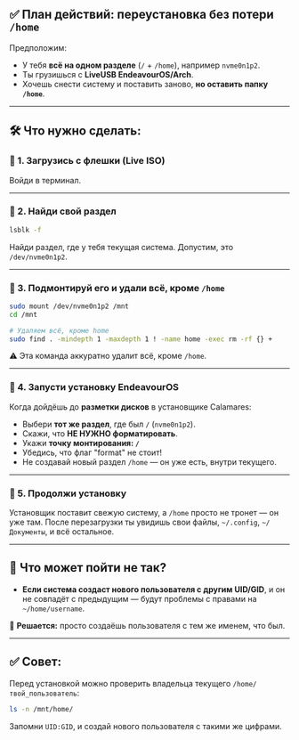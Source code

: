 
## ✅ **План действий: переустановка без потери `/home`**

Предположим:

* У тебя **всё на одном разделе** (`/` + `/home`), например `nvme0n1p2`.
* Ты грузишься с **LiveUSB EndeavourOS/Arch**.
* Хочешь снести систему и поставить заново, **но оставить папку `/home`**.

---

## 🛠️ Что нужно сделать:

### 🔹 1. Загрузись с флешки (Live ISO)

Войди в терминал.

---

### 🔹 2. Найди свой раздел

```bash
lsblk -f
```

Найди раздел, где у тебя текущая система. Допустим, это `/dev/nvme0n1p2`.

---

### 🔹 3. Подмонтируй его и удали всё, кроме `/home`

```bash
sudo mount /dev/nvme0n1p2 /mnt
cd /mnt

# Удаляем всё, кроме home
sudo find . -mindepth 1 -maxdepth 1 ! -name home -exec rm -rf {} +
```

⚠️ Эта команда аккуратно удалит всё, кроме `/home`.

---

### 🔹 4. Запусти установку EndeavourOS

Когда дойдёшь до **разметки дисков** в установщике Calamares:

* Выбери **тот же раздел**, где был `/` (`nvme0n1p2`).
* Скажи, что **НЕ НУЖНО форматировать**.
* Укажи **точку монтирования: `/`**
* Убедись, что флаг "format" не стоит!
* Не создавай новый раздел `/home` — он уже есть, внутри текущего.

---

### 🔹 5. Продолжи установку

Установщик поставит свежую систему, а `/home` просто не тронет — он уже там. После перезагрузки ты увидишь свои файлы, `~/.config`, `~/Документы`, и всё остальное.

---

## 🧨 Что может пойти не так?

* **Если система создаст нового пользователя с другим UID/GID**, и он не совпадёт с предыдущим — будут проблемы с правами на `~/home/username`.

🔧 **Решается:** просто создаёшь пользователя с тем же именем, что был.

---

## ✅ Совет:

Перед установкой можно проверить владельца текущего `/home/твой_пользователь`:

```bash
ls -n /mnt/home/
```

Запомни `UID:GID`, и создай нового пользователя с такими же цифрами.
